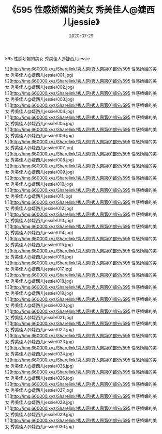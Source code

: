 ﻿---
layout: post
title:  《595 性感娇媚的美女 秀美佳人@婕西儿jessie》
date:   2020-07-29
img: http://img.660000.xyz/Sharelink/秀人网/秀人网第01部分/595 性感娇媚的美女 秀美佳人@婕西儿jessie/000.jpg
categories: [美女, 清纯, 唯美]
---

595 性感娇媚的美女 秀美佳人@婕西儿jessie

  ![](http://img.660000.xyz/Sharelink/秀人网/秀人网第01部分/595 性感娇媚的美女 秀美佳人@婕西儿jessie/001.jpg) <br> ![](http://img.660000.xyz/Sharelink/秀人网/秀人网第01部分/595 性感娇媚的美女 秀美佳人@婕西儿jessie/002.jpg) <br> ![](http://img.660000.xyz/Sharelink/秀人网/秀人网第01部分/595 性感娇媚的美女 秀美佳人@婕西儿jessie/003.jpg) <br> ![](http://img.660000.xyz/Sharelink/秀人网/秀人网第01部分/595 性感娇媚的美女 秀美佳人@婕西儿jessie/004.jpg) <br> ![](http://img.660000.xyz/Sharelink/秀人网/秀人网第01部分/595 性感娇媚的美女 秀美佳人@婕西儿jessie/005.jpg) <br> ![](http://img.660000.xyz/Sharelink/秀人网/秀人网第01部分/595 性感娇媚的美女 秀美佳人@婕西儿jessie/006.jpg) <br> ![](http://img.660000.xyz/Sharelink/秀人网/秀人网第01部分/595 性感娇媚的美女 秀美佳人@婕西儿jessie/007.jpg) <br> ![](http://img.660000.xyz/Sharelink/秀人网/秀人网第01部分/595 性感娇媚的美女 秀美佳人@婕西儿jessie/008.jpg) <br> ![](http://img.660000.xyz/Sharelink/秀人网/秀人网第01部分/595 性感娇媚的美女 秀美佳人@婕西儿jessie/009.jpg) <br> ![](http://img.660000.xyz/Sharelink/秀人网/秀人网第01部分/595 性感娇媚的美女 秀美佳人@婕西儿jessie/010.jpg) <br> ![](http://img.660000.xyz/Sharelink/秀人网/秀人网第01部分/595 性感娇媚的美女 秀美佳人@婕西儿jessie/011.jpg) <br> ![](http://img.660000.xyz/Sharelink/秀人网/秀人网第01部分/595 性感娇媚的美女 秀美佳人@婕西儿jessie/012.jpg) <br> ![](http://img.660000.xyz/Sharelink/秀人网/秀人网第01部分/595 性感娇媚的美女 秀美佳人@婕西儿jessie/013.jpg) <br> ![](http://img.660000.xyz/Sharelink/秀人网/秀人网第01部分/595 性感娇媚的美女 秀美佳人@婕西儿jessie/014.jpg) <br> ![](http://img.660000.xyz/Sharelink/秀人网/秀人网第01部分/595 性感娇媚的美女 秀美佳人@婕西儿jessie/015.jpg) <br> ![](http://img.660000.xyz/Sharelink/秀人网/秀人网第01部分/595 性感娇媚的美女 秀美佳人@婕西儿jessie/016.jpg) <br> ![](http://img.660000.xyz/Sharelink/秀人网/秀人网第01部分/595 性感娇媚的美女 秀美佳人@婕西儿jessie/017.jpg) <br> ![](http://img.660000.xyz/Sharelink/秀人网/秀人网第01部分/595 性感娇媚的美女 秀美佳人@婕西儿jessie/018.jpg) <br> ![](http://img.660000.xyz/Sharelink/秀人网/秀人网第01部分/595 性感娇媚的美女 秀美佳人@婕西儿jessie/019.jpg) <br> ![](http://img.660000.xyz/Sharelink/秀人网/秀人网第01部分/595 性感娇媚的美女 秀美佳人@婕西儿jessie/020.jpg) <br> ![](http://img.660000.xyz/Sharelink/秀人网/秀人网第01部分/595 性感娇媚的美女 秀美佳人@婕西儿jessie/021.jpg) <br> ![](http://img.660000.xyz/Sharelink/秀人网/秀人网第01部分/595 性感娇媚的美女 秀美佳人@婕西儿jessie/022.jpg) <br> ![](http://img.660000.xyz/Sharelink/秀人网/秀人网第01部分/595 性感娇媚的美女 秀美佳人@婕西儿jessie/023.jpg) <br> ![](http://img.660000.xyz/Sharelink/秀人网/秀人网第01部分/595 性感娇媚的美女 秀美佳人@婕西儿jessie/024.jpg) <br> ![](http://img.660000.xyz/Sharelink/秀人网/秀人网第01部分/595 性感娇媚的美女 秀美佳人@婕西儿jessie/025.jpg) <br> ![](http://img.660000.xyz/Sharelink/秀人网/秀人网第01部分/595 性感娇媚的美女 秀美佳人@婕西儿jessie/026.jpg) <br> ![](http://img.660000.xyz/Sharelink/秀人网/秀人网第01部分/595 性感娇媚的美女 秀美佳人@婕西儿jessie/027.jpg) <br> ![](http://img.660000.xyz/Sharelink/秀人网/秀人网第01部分/595 性感娇媚的美女 秀美佳人@婕西儿jessie/028.jpg) <br> ![](http://img.660000.xyz/Sharelink/秀人网/秀人网第01部分/595 性感娇媚的美女 秀美佳人@婕西儿jessie/029.jpg) <br> ![](http://img.660000.xyz/Sharelink/秀人网/秀人网第01部分/595 性感娇媚的美女 秀美佳人@婕西儿jessie/030.jpg) <br>